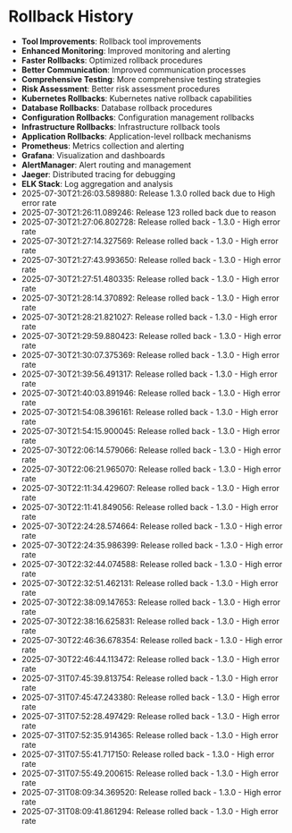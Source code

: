 # Rollback History

- **Tool Improvements**: Rollback tool improvements
- **Enhanced Monitoring**: Improved monitoring and alerting
- **Faster Rollbacks**: Optimized rollback procedures
- **Better Communication**: Improved communication processes
- **Comprehensive Testing**: More comprehensive testing strategies
- **Risk Assessment**: Better risk assessment procedures
- **Kubernetes Rollbacks**: Kubernetes native rollback capabilities
- **Database Rollbacks**: Database rollback procedures
- **Configuration Rollbacks**: Configuration management rollbacks
- **Infrastructure Rollbacks**: Infrastructure rollback tools
- **Application Rollbacks**: Application-level rollback mechanisms
- **Prometheus**: Metrics collection and alerting
- **Grafana**: Visualization and dashboards
- **AlertManager**: Alert routing and management
- **Jaeger**: Distributed tracing for debugging
- **ELK Stack**: Log aggregation and analysis
- 2025-07-30T21:26:03.589880: Release 1.3.0 rolled back due to High error rate
- 2025-07-30T21:26:11.089246: Release 123 rolled back due to reason
- 2025-07-30T21:27:06.802728: Release rolled back - 1.3.0 - High error rate
- 2025-07-30T21:27:14.327569: Release rolled back - 1.3.0 - High error rate
- 2025-07-30T21:27:43.993650: Release rolled back - 1.3.0 - High error rate
- 2025-07-30T21:27:51.480335: Release rolled back - 1.3.0 - High error rate
- 2025-07-30T21:28:14.370892: Release rolled back - 1.3.0 - High error rate
- 2025-07-30T21:28:21.821027: Release rolled back - 1.3.0 - High error rate
- 2025-07-30T21:29:59.880423: Release rolled back - 1.3.0 - High error rate
- 2025-07-30T21:30:07.375369: Release rolled back - 1.3.0 - High error rate
- 2025-07-30T21:39:56.491317: Release rolled back - 1.3.0 - High error rate
- 2025-07-30T21:40:03.891946: Release rolled back - 1.3.0 - High error rate
- 2025-07-30T21:54:08.396161: Release rolled back - 1.3.0 - High error rate
- 2025-07-30T21:54:15.900045: Release rolled back - 1.3.0 - High error rate
- 2025-07-30T22:06:14.579066: Release rolled back - 1.3.0 - High error rate
- 2025-07-30T22:06:21.965070: Release rolled back - 1.3.0 - High error rate
- 2025-07-30T22:11:34.429607: Release rolled back - 1.3.0 - High error rate
- 2025-07-30T22:11:41.849056: Release rolled back - 1.3.0 - High error rate
- 2025-07-30T22:24:28.574664: Release rolled back - 1.3.0 - High error rate
- 2025-07-30T22:24:35.986399: Release rolled back - 1.3.0 - High error rate
- 2025-07-30T22:32:44.074588: Release rolled back - 1.3.0 - High error rate
- 2025-07-30T22:32:51.462131: Release rolled back - 1.3.0 - High error rate
- 2025-07-30T22:38:09.147653: Release rolled back - 1.3.0 - High error rate
- 2025-07-30T22:38:16.625831: Release rolled back - 1.3.0 - High error rate
- 2025-07-30T22:46:36.678354: Release rolled back - 1.3.0 - High error rate
- 2025-07-30T22:46:44.113472: Release rolled back - 1.3.0 - High error rate
- 2025-07-31T07:45:39.813754: Release rolled back - 1.3.0 - High error rate
- 2025-07-31T07:45:47.243380: Release rolled back - 1.3.0 - High error rate
- 2025-07-31T07:52:28.497429: Release rolled back - 1.3.0 - High error rate
- 2025-07-31T07:52:35.914365: Release rolled back - 1.3.0 - High error rate
- 2025-07-31T07:55:41.717150: Release rolled back - 1.3.0 - High error rate
- 2025-07-31T07:55:49.200615: Release rolled back - 1.3.0 - High error rate
- 2025-07-31T08:09:34.369520: Release rolled back - 1.3.0 - High error rate
- 2025-07-31T08:09:41.861294: Release rolled back - 1.3.0 - High error rate
